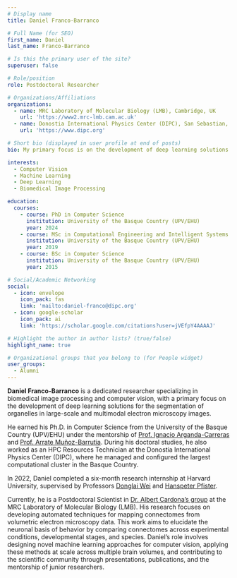 ```yaml
---
# Display name
title: Daniel Franco-Barranco

# Full Name (for SEO)
first_name: Daniel  
last_name: Franco-Barranco

# Is this the primary user of the site?
superuser: false

# Role/position
role: Postdoctoral Researcher

# Organizations/Affiliations
organizations:
  - name: MRC Laboratory of Molecular Biology (LMB), Cambridge, UK
    url: 'https://www2.mrc-lmb.cam.ac.uk'
  - name: Donostia International Physics Center (DIPC), San Sebastian, Spain
    url: 'https://www.dipc.org'

# Short bio (displayed in user profile at end of posts)
bio: My primary focus is on the development of deep learning solutions for the segmentation of organelles in large-scale and multimodal electron microscopy images.

interests:
  - Computer Vision
  - Machine Learning
  - Deep Learning
  - Biomedical Image Processing

education:
  courses:
    - course: PhD in Computer Science
      institution: University of the Basque Country (UPV/EHU)
      year: 2024
    - course: MSc in Computational Engineering and Intelligent Systems
      institution: University of the Basque Country (UPV/EHU)
      year: 2019
    - course: BSc in Computer Science
      institution: University of the Basque Country (UPV/EHU)
      year: 2015

# Social/Academic Networking
social:
  - icon: envelope
    icon_pack: fas
    link: 'mailto:daniel-franco@dipc.org'
  - icon: google-scholar
    icon_pack: ai
    link: 'https://scholar.google.com/citations?user=jVEfpY4AAAAJ'

# Highlight the author in author lists? (true/false)
highlight_name: true

# Organizational groups that you belong to (for People widget)
user_groups:
  - Alumni
---
```


**Daniel Franco-Barranco** is a dedicated researcher specializing in biomedical image processing and computer vision, with a primary focus on the development of deep learning solutions for the segmentation of organelles in large-scale and multimodal electron microscopy images.

He earned his Ph.D. in Computer Science from the University of the Basque Country (UPV/EHU) under the mentorship of [Prof. Ignacio Arganda-Carreras](https://cvpd.github.io/author/ignacio-arganda-carreras/) and [Prof. Arrate Muñoz-Barrutia](https://image.hggm.es/es/arrate-munoz). During his doctoral studies, he also worked as an HPC Resources Technician at the Donostia International Physics Center (DIPC), where he managed and configured the largest computational cluster in the Basque Country.

In 2022, Daniel completed a six-month research internship at Harvard University, supervised by Professors [Donglai Wei](https://donglaiw.github.io) and [Hanspeter Pfister](https://vcg.seas.harvard.edu).

Currently, he is a Postdoctoral Scientist in [Dr. Albert Cardona’s group](https://www2.mrc-lmb.cam.ac.uk/group-leaders/a-to-g/albert-cardona/) at the MRC Laboratory of Molecular Biology (LMB). His research focuses on developing automated techniques for mapping connectomes from volumetric electron microscopy data. This work aims to elucidate the neuronal basis of behavior by comparing connectomes across experimental conditions, developmental stages, and species. Daniel’s role involves designing novel machine learning approaches for computer vision, applying these methods at scale across multiple brain volumes, and contributing to the scientific community through presentations, publications, and the mentorship of junior researchers.

